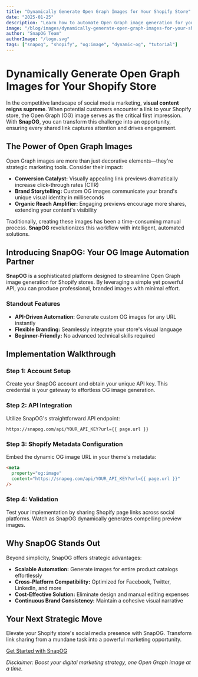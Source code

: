 ```yaml
---
title: "Dynamically Generate Open Graph Images for Your Shopify Store"
date: "2025-01-25"
description: "Learn how to automate Open Graph image generation for your Shopify store using SnapOG's API. Boost your click-through rates effortlessly with dynamic OG images."
image: "/blog/images/dynamically-generate-open-graph-images-for-your-shopify-store.webp"
author: "SnapOG Team"
authorImage: "/logo.svg"
tags: ["snapog", "shopify", "og:image", "dynamic-og", "tutorial"]
---
```


# Dynamically Generate Open Graph Images for Your Shopify Store

In the competitive landscape of social media marketing, **visual content reigns supreme**. When potential customers encounter a link to your Shopify store, the Open Graph (OG) image serves as the critical first impression. With **SnapOG**, you can transform this challenge into an opportunity, ensuring every shared link captures attention and drives engagement.

## The Power of Open Graph Images

Open Graph images are more than just decorative elements—they're strategic marketing tools. Consider their impact:

- **Conversion Catalyst:** Visually appealing link previews dramatically increase click-through rates (CTR)
- **Brand Storytelling:** Custom OG images communicate your brand's unique visual identity in milliseconds
- **Organic Reach Amplifier:** Engaging previews encourage more shares, extending your content's visibility

Traditionally, creating these images has been a time-consuming manual process. **SnapOG** revolutionizes this workflow with intelligent, automated solutions.

## Introducing SnapOG: Your OG Image Automation Partner

**SnapOG** is a sophisticated platform designed to streamline Open Graph image generation for Shopify stores. By leveraging a simple yet powerful API, you can produce professional, branded images with minimal effort.

### Standout Features

- **API-Driven Automation:** Generate custom OG images for any URL instantly
- **Flexible Branding:** Seamlessly integrate your store's visual language
- **Beginner-Friendly:** No advanced technical skills required

## Implementation Walkthrough

### Step 1: Account Setup

Create your SnapOG account and obtain your unique API key. This credential is your gateway to effortless OG image generation.

### Step 2: API Integration

Utilize SnapOG's straightforward API endpoint:

```plaintext
https://snapog.com/api/YOUR_API_KEY?url={{ page.url }}
```

### Step 3: Shopify Metadata Configuration

Embed the dynamic OG image URL in your theme's metadata:

```html
<meta
  property="og:image"
  content="https://snapog.com/api/YOUR_API_KEY?url={{ page.url }}"
/>
```

### Step 4: Validation

Test your implementation by sharing Shopify page links across social platforms. Watch as SnapOG dynamically generates compelling preview images.

## Why SnapOG Stands Out

Beyond simplicity, SnapOG offers strategic advantages:

- **Scalable Automation:** Generate images for entire product catalogs effortlessly
- **Cross-Platform Compatibility:** Optimized for Facebook, Twitter, LinkedIn, and more
- **Cost-Effective Solution:** Eliminate design and manual editing expenses
- **Continuous Brand Consistency:** Maintain a cohesive visual narrative

## Your Next Strategic Move

Elevate your Shopify store's social media presence with SnapOG. Transform link sharing from a mundane task into a powerful marketing opportunity.

[Get Started with SnapOG](https://snapog.com)

_Disclaimer: Boost your digital marketing strategy, one Open Graph image at a time._

